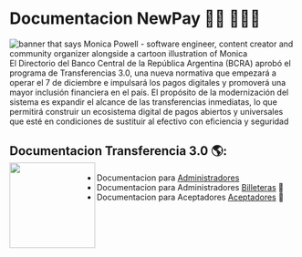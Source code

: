 # Documentacion NewPay 👋🏾 👩🏾‍💻

<img src="https://raw.githubusercontent.com/M0nica/M0nica/master/gh-header-image-cropped.png" alt="banner that says Monica Powell - software engineer, content creator and community organizer alongside a cartoon illustration of Monica">
El Directorio del Banco Central de la República Argentina (BCRA) aprobó el programa de Transferencias 3.0, una nueva normativa que empezará a operar el 7 de diciembre e impulsará los pagos digitales y promoverá una mayor inclusión financiera en el país. El propósito de la modernización del sistema es expandir el alcance de las transferencias inmediatas, lo que permitirá construir un ecosistema digital de pagos abiertos y universales que esté en condiciones de sustituir al efectivo con eficiencia y seguridad


## Documentacion Transferencia 3.0 🌎: <a href="https://github.com/sponsors/M0nica"><img align="left" width="150" height="150" src="https://github.com/M0nica/M0nica/blob/main/octomonica/m0nica-octocat-rotating.gif?raw=true"></a>
- Documentacion para  <a href="https://ip-newpay.github.io/Administradores/">Administradores </a> 
- Documentacion para Administradores <a href="https://ip-newpay.github.io/Billeteras/"> Billeteras</a> 🏓
- Documentacion para Aceptadores <a href="https://www.linkedin.com/in/monicampowell/">Aceptadores</a> 💼
